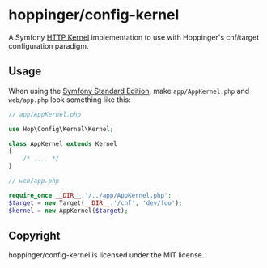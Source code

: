 # hoppinger/config-kernel

A Symfony [HTTP Kernel](https://github.com/symfony/HttpKernel) implementation to use with Hoppinger's cnf/target configuration paradigm.

## Usage

When using the [Symfony Standard Edition](https://github.com/symfony/symfony-standard), make `app/AppKernel.php` and `web/app.php` look something like this:

```php
// app/AppKernel.php

use Hop\Config\Kernel\Kernel;

class AppKernel extends Kernel
{
	/* .... */
}
```

```php
// web/app.php

require_once __DIR__.'/../app/AppKernel.php';
$target = new Target(__DIR__.'/cnf', 'dev/foo');
$kernel = new AppKernel($target);
```

## Copyright

hoppinger/config-kernel is licensed under the MIT license.    